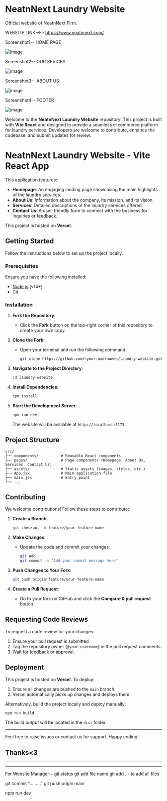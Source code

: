 # **NeatnNext Laundry Website**
Official website of NeatnNext Firm.

WEBSITE LINK-->>
https://www.neatnnext.com/

Screenshot1-- HOME PAGE

![image](https://github.com/user-attachments/assets/38890944-121d-4550-a37a-5bf192772af8)

Screenshot2-- OUR SEVICES

![image](https://github.com/user-attachments/assets/4c0d73db-9e02-4f3f-87a6-4ab22c71d227)

Screenshot3-- ABOUT US

![image](https://github.com/user-attachments/assets/f13cf157-4db9-4020-accc-462a78dccac1)

Screenshot4-- FOOTER

![image](https://github.com/user-attachments/assets/4230775d-23e6-4b75-a4ea-cfbccdb53ca4)















Welcome to the **NeatnNext Laundry Website** repository! This project is built with **Vite React** and designed to provide a seamless e-commerce platform for laundry services. Developers are welcome to contribute, enhance the codebase, and submit updates for review.

# NeatnNext Laundry Website - Vite React App
This application features:
- **Homepage**: An engaging landing page showcasing the main highlights of the laundry services.
- **About Us**: Information about the company, its mission, and its vision.
- **Services**: Detailed descriptions of the laundry services offered.
- **Contact Us**: A user-friendly form to connect with the business for inquiries or feedback.

This project is hosted on **Vercel**.

## Getting Started

Follow the instructions below to set up the project locally.

### Prerequisites

Ensure you have the following installed:
- [Node.js](https://nodejs.org/) (v14+)
- [Git](https://git-scm.com/)

### Installation

1. **Fork the Repository**:
   - Click the **Fork** button on the top-right corner of this repository to create your own copy.

2. **Clone the Fork**:
   - Open your terminal and run the following command:
     ```bash
     git clone https://github.com/<your-username>/laundry-website.git
     ```

3. **Navigate to the Project Directory**:
   ```bash
   cd laundry-website
   ```

4. **Install Dependencies**:
   ```bash
   npm install
   ```

5. **Start the Development Server**:
   ```bash
   npm run dev
   ```
   The website will be available at `http://localhost:5173`.

## Project Structure

```
src/
├── components/          # Reusable React components
├── pages/               # Page components (Homepage, About Us, Services, Contact Us)
├── assets/              # Static assets (images, styles, etc.)
├── App.jsx              # Main application file
├── main.jsx             # Entry point
└── ...
```

## Contributing

We welcome contributions! Follow these steps to contribute:

1. **Create a Branch**:
   ```bash
   git checkout -b feature/your-feature-name
   ```

2. **Make Changes**:
   - Update the code and commit your changes:
     ```bash
     git add .
     git commit -m "Add your commit message here"
     ```

3. **Push Changes to Your Fork**:
   ```bash
   git push origin feature/your-feature-name
   ```

4. **Create a Pull Request**:
   - Go to your fork on GitHub and click the **Compare & pull request** button.

## Requesting Code Reviews

To request a code review for your changes:
1. Ensure your pull request is submitted.
2. Tag the repository owner (`@your-username`) in the pull request comments.
3. Wait for feedback or approval.

## Deployment

This project is hosted on **Vercel**. To deploy:
1. Ensure all changes are pushed to the `main` branch.
2. Vercel automatically picks up changes and deploys them.

Alternatively, build the project locally and deploy manually:
```bash
npm run build
```
The build output will be located in the `dist` folder.


---
Feel free to raise issues or contact us for support. Happy coding!
## Thanks<3

---
---

For Website Manager--
git status
git add file name
git add .            - to add all files 

git commit "........."
git push origin main


npm run dev
